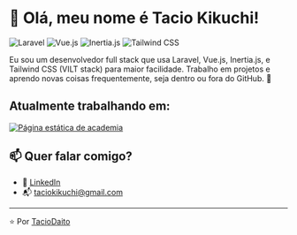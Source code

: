 # 👋 Olá, meu nome é Tacio Kikuchi!

![Laravel](https://img.shields.io/badge/Laravel-F72C1F?style=for-the-badge&logo=laravel&logoColor=white)
![Vue.js](https://img.shields.io/badge/Vue.js-42B883?style=for-the-badge&logo=vue.js&logoColor=white)
![Inertia.js](https://img.shields.io/badge/Inertia.js-5A67D8?style=for-the-badge&logo=javascript&logoColor=white)
![Tailwind CSS](https://img.shields.io/badge/Tailwind_CSS-38B2AC?style=for-the-badge&logo=tailwind-css&logoColor=white)

Eu sou um desenvolvedor full stack que usa Laravel, Vue.js, Inertia.js, e Tailwind CSS (VILT stack) para maior facilidade. Trabalho em projetos e aprendo novas coisas frequentemente, seja dentro ou fora do GitHub. 🚀

## Atualmente trabalhando em:

[![Página estática de academia](https://github-readme-stats.vercel.app/api/pin/?username=TacioDaito&repo=movestyle&theme=radical&cache_seconds=86400)](https://github.com/TacioDaito/movestyle)

## 📫 Quer falar comigo?

- 💼 [LinkedIn](https://www.linkedin.com/in/tacio-kikuchi-a2b675120)
- 📬 taciokikuchi@gmail.com

---

⭐️ Por [TacioDaito](https://github.com/TacioDaito)
